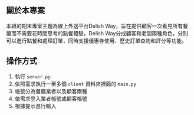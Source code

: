 <!-- ABOUT THE PROJECT -->
## 關於本專案

本組的期末專案主題為線上外送平台Delish Way，旨在提供顧客一次看見所有餐廳而不需要花時間思考的點餐體驗。Delish Way分成顧客和老闆兩種角色，分別可以進行點餐和處理訂單，同時支援優惠券使用、歷史訂單查詢和評分等功能。


<!-- GETTING STARTED -->
## 操作方式

1. 執行 `server.py`
2. 依照需求執行一至多個 `client` 資料夾裡面的 `main.py`
3. 帳號分為餐廳業者以及顧客兩種
4. 依需求登入業者帳號或顧客帳號
5. 根據提示進行輸入